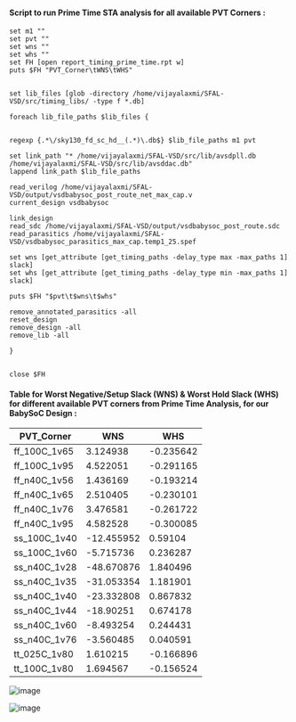 #### Script to run Prime Time STA analysis for all available PVT Corners :

```
set m1 ""
set pvt ""
set wns ""
set whs ""
set FH [open report_timing_prime_time.rpt w]
puts $FH "PVT_Corner\tWNS\tWHS"


set lib_files [glob -directory /home/vijayalaxmi/SFAL-VSD/src/timing_libs/ -type f *.db]

foreach lib_file_paths $lib_files {
	

regexp {.*\/sky130_fd_sc_hd__(.*)\.db$} $lib_file_paths m1 pvt

set link_path "* /home/vijayalaxmi/SFAL-VSD/src/lib/avsdpll.db /home/vijayalaxmi/SFAL-VSD/src/lib/avsddac.db"
lappend link_path $lib_file_paths

read_verilog /home/vijayalaxmi/SFAL-VSD/output/vsdbabysoc_post_route_net_max_cap.v
current_design vsdbabysoc

link_design
read_sdc /home/vijayalaxmi/SFAL-VSD/output/vsdbabysoc_post_route.sdc
read_parasitics /home/vijayalaxmi/SFAL-VSD/vsdbabysoc_parasitics_max_cap.temp1_25.spef

set wns [get_attribute [get_timing_paths -delay_type max -max_paths 1] slack]
set whs [get_attribute [get_timing_paths -delay_type min -max_paths 1] slack]

puts $FH "$pvt\t$wns\t$whs"

remove_annotated_parasitics -all
reset_design
remove_design -all
remove_lib -all

}


close $FH

```

#### Table for Worst Negative/Setup Slack (WNS) & Worst Hold Slack (WHS) for different available PVT corners from Prime Time Analysis, for our BabySoC Design :

| PVT_Corner   | WNS         | WHS        |
| ------------ | ----------- | ---------- |
| ff_100C_1v65 | 3.124938    | \-0.235642 |
| ff_100C_1v95 | 4.522051    | \-0.291165 |
| ff_n40C_1v56 | 1.436169    | \-0.193214 |
| ff_n40C_1v65 | 2.510405    | \-0.230101 |
| ff_n40C_1v76 | 3.476581    | \-0.261722 |
| ff_n40C_1v95 | 4.582528    | \-0.300085 |
| ss_100C_1v40 | \-12.455952 | 0.59104    |
| ss_100C_1v60 | \-5.715736  | 0.236287   |
| ss_n40C_1v28 | \-48.670876 | 1.840496   |
| ss_n40C_1v35 | \-31.053354 | 1.181901   |
| ss_n40C_1v40 | \-23.332808 | 0.867832   |
| ss_n40C_1v44 | \-18.90251  | 0.674178   |
| ss_n40C_1v60 | \-8.493254  | 0.244431   |
| ss_n40C_1v76 | \-3.560485  | 0.040591   |
| tt_025C_1v80 | 1.610215    | \-0.166896 |
| tt_100C_1v80 | 1.694567    | \-0.156524 |


![image](https://github.com/user-attachments/assets/932985e0-ea3b-4d31-b94b-c016c0102817)

![image](https://github.com/user-attachments/assets/7403a1f5-77ab-4be1-bd23-fc6307a806a1)


